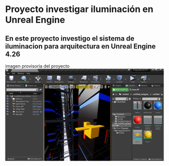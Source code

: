 # Proyecto investigar iluminación en Unreal Engine

## En este proyecto investigo el sistema de iluminacion para arquitectura en Unreal Engine 4.26
imagen provisoria del proyecto
![ArquitecturaVisualizacionUnrealEngine](https://github.com/kone9/FlappyBirdMultiplayerCPPUnrealEngine/blob/main/FlappyBirdPortada.jpg)
